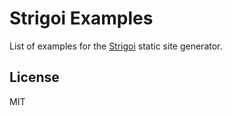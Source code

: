 # Strigoi Examples

List of examples for the [Strigoi][sg] static site generator.

## License

MIT

[sg]: https://github.com/paul-nechifor/strigoi
